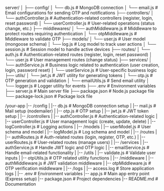 



server/
│
├── config/
│   └── db.js                # MongoDB connection
│   └── email.js             # Email configurations for sending OTP and notifications
├── controllers/
│   └── authController.js    # Authentication-related controllers (register, login, reset password)
│   └── userController.js    # User-related operations (status change, etc.)
├── middlewares/
│   └── authMiddleware.js    # Middleware to protect routes requiring authentication
│   └── otpMiddleware.js     # Middleware to validate OTP
├── models/
│   └── user.js             # User model (mongoose schema)
│   └── log.js              # Log model to track user actions
│   └── session.js          # Session model to handle active devices
├── routes/
│   └── auth.js             # Authentication-related routes (register, login, reset password)
│   └── user.js             # User management routes (change status)
├── services/
│   └── authService.js      # Business logic related to authentication (user creation, login, password reset)
│   └── userService.js      # User-specific business logic
├── utils/
│   └── jwt.js              # JWT utility for generating tokens
│   └── otp.js              # OTP generation and validation
│   └── emailUtils.js       # Send email utility
│   └── logger.js           # Logger utility for events
├── .env                    # Environment variables
├── server.js               # Main server file
├── package.json            # Node.js package file
└── package-lock.json       # Package lock file



/your-app
|-- /config
|   |-- db.js                 # MongoDB connection setup
|   |-- mail.js               # Mail setup (nodemailer)
|   |-- otp.js                # OTP setup
|   |-- jwt.js                # JWT token setup
|
|-- /controllers
|   |-- authController.js     # Authentication-related logic
|   |-- userController.js     # User management logic (create, update, delete)
|   |-- logController.js      # Logging actions
|
|-- /models
|   |-- userModel.js          # User schema and model
|   |-- logModel.js           # Log schema and model
|
|-- /routes
|   |-- authRoutes.js         # Auth-related routes (login, register, OTP, etc.)
|   |-- userRoutes.js         # User-related routes (manage users)
|
|-- /services
|   |-- authService.js        # Handle JWT logic and OTP logic
|   |-- emailService.js       # Handle email-related functionality
|
|-- /utils
|   |-- validate.js           # Validate user inputs
|   |-- otpUtils.js           # OTP related utility functions
|
|-- /middleware
|   |-- authMiddleware.js     # JWT validation middleware
|   |-- otpMiddleware.js      # OTP verification middleware
|
|-- /logs
|   |-- access.log            # Store application logs
|
|-- .env                      # Environment variables
|-- app.js                    # Main app entry point (Express setup)
|-- package.json              # Project dependencies
|-- README.md                 # Documentation
